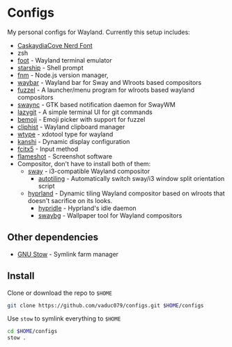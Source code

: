 # Configs

My personal configs for Wayland. Currently this setup includes:

- [CaskaydiaCove Nerd Font](https://www.nerdfonts.com/font-downloads)
- zsh
- [foot](https://codeberg.org/dnkl/foot) - Wayland terminal emulator
- [starship](https://starship.rs) - Shell prompt
- [fnm](https://github.com/Schniz/fnm) - Node.js version manager,
- [waybar](https://github.com/Alexays/Waybar) - Wayland bar for Sway and Wlroots based compositors
- [fuzzel](https://codeberg.org/dnkl/fuzzel) - A launcher/menu program for wlroots based wayland compositors
- [swaync](https://github.com/ErikReider/SwayNotificationCenter) - GTK based notification daemon for SwayWM
- [lazygit](https://github.com/jesseduffield/lazygit) - A simple terminal UI for git commands
- [bemoji](https://github.com/marty-oehme/bemoji) - Emoji picker with support for fuzzel
- [cliphist](https://github.com/sentriz/cliphist) - Wayland clipboard manager
- [wtype](https://github.com/atx/wtype) - xdotool type for wayland
- [kanshi](https://sr.ht/~emersion/kanshi/) - Dynamic display configuration
- [fcitx5](https://fcitx-im.org/wiki/Fcitx_5) - Input method
- [flameshot](https://github.com/flameshot-org/flameshot) - Screenshot software
- Compositor, don't have to install both of them:
  - [sway](https://github.com/swaywm/sway) - i3-compatible Wayland compositor
    - [autotiling](https://github.com/nwg-piotr/autotiling) - Automatically switch sway/i3 window split orientation script
  - [hyprland](https://hyprland.org/) - Dynamic tiling Wayland compositor based on wlroots that doesn't sacrifice on its looks.
    - [hypridle](https://github.com/hyprwm/hypridle) - Hyprland's idle daemon
    - [swaybg](https://github.com/swaywm/swaybg) - Wallpaper tool for Wayland compositors

## Other dependencies

- [GNU Stow](https://www.gnu.org/software/stow/) - Symlink farm manager

## Install

Clone or download the repo to `$HOME`

```bash
git clone https://github.com/vaduc079/configs.git $HOME/configs
```

Use `stow` to symlink everything to `$HOME`

```bash
cd $HOME/configs
stow .
```

